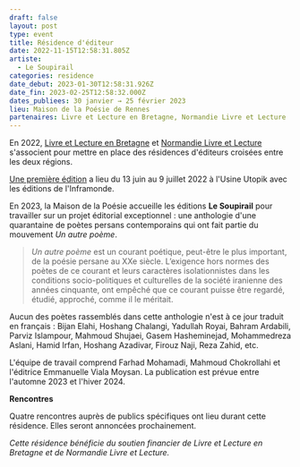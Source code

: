 ```yaml
---
draft: false
layout: post
type: event
title: Résidence d'éditeur
date: 2022-11-15T12:58:31.805Z
artiste:
  - Le Soupirail
categories: residence
date_debut: 2023-01-30T12:58:31.926Z
date_fin: 2023-02-25T12:58:32.000Z
dates_publiees: 30 janvier → 25 février 2023
lieu: Maison de la Poésie de Rennes
partenaires: Livre et Lecture en Bretagne, Normandie Livre et Lecture
---
```

En 2022, [Livre et Lecture en Bretagne](https://www.livrelecturebretagne.fr/) et [Normandie Livre et Lecture](https://www.normandielivre.fr/) s'associent pour mettre en place des résidences d'éditeurs croisées entre les deux régions.

[Une première édition](https://www.normandielivre.fr/appel-a-candidature-residence-dediteur-croisee/) a lieu du 13 juin au 9 juillet 2022 à l'Usine Utopik avec les éditions de l'Inframonde.

En 2023, la Maison de la Poésie accueille les éditions **Le Soupirail** pour travailler sur un projet éditorial exceptionnel : une anthologie d'une quarantaine de poètes persans contemporains qui ont fait partie du mouvement *Un autre poème*. 

> *Un autre poème* est un courant poétique, peut-être le plus important, de la poésie persane au XXe siècle. L’exigence hors normes des poètes de ce courant et leurs caractères isolationnistes dans les conditions socio-politiques et culturelles de la société iranienne des années cinquante, ont empêché que ce courant puisse être regardé, étudié, approché, comme il le méritait. 

Aucun des poètes rassemblés dans cette anthologie n'est à ce jour traduit en français : Bijan Elahi, Hoshang Chalangi, Yadullah Royai, Bahram Ardabili, Parviz Islampour, Mahmoud Shujaei, Gasem Hasheminejad, Mohammedreza Aslani, Hamid Irfan, Hoshang Azadivar, Firouz Naji, Reza Zahid, etc.

L'équipe de travail comprend Farhad Mohamadi, Mahmoud Chokrollahi et l'éditrice Emmanuelle Viala Moysan. La publication est prévue entre l'automne 2023 et l'hiver 2024.

**Rencontres**

Quatre rencontres auprès de publics spécifiques ont lieu durant cette résidence. Elles seront annoncées prochainement.

*Cette résidence bénéficie du soutien financier de Livre et Lecture en Bretagne et de Normandie Livre et Lecture.*